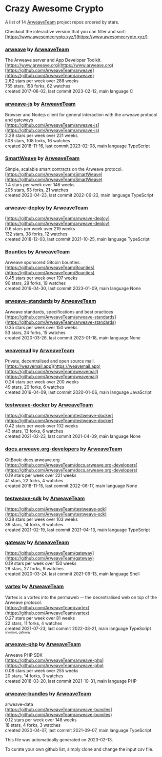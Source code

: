 # Crazy Awesome Crypto
A list of 14 [ArweaveTeam](https://github.com/ArweaveTeam) project repos ordered by stars.  

Checkout the interactive version that you can filter and sort: 
[https://www.awesomecrypto.xyz/](https://www.awesomecrypto.xyz/)  


### [arweave](https://github.com/ArweaveTeam/arweave) by [ArweaveTeam](https://github.com/ArweaveTeam)  
The Arweave server and App Developer Toolkit.  
[https://www.arweave.org](https://www.arweave.org)  
[https://github.com/ArweaveTeam/arweave](https://github.com/ArweaveTeam/arweave)  
2.62 stars per week over 288 weeks  
755 stars, 158 forks, 62 watches  
created 2017-08-02, last commit 2023-02-12, main language C  


### [arweave-js](https://github.com/ArweaveTeam/arweave-js) by [ArweaveTeam](https://github.com/ArweaveTeam)  
Browser and Nodejs client for general interaction with the arweave protocol and gateways  
[https://github.com/ArweaveTeam/arweave-js](https://github.com/ArweaveTeam/arweave-js)  
2.29 stars per week over 221 weeks  
508 stars, 108 forks, 16 watches  
created 2018-11-16, last commit 2023-02-08, main language TypeScript  


### [SmartWeave](https://github.com/ArweaveTeam/SmartWeave) by [ArweaveTeam](https://github.com/ArweaveTeam)  
Simple, scalable smart contracts on the Arweave protocol.  
[https://github.com/ArweaveTeam/SmartWeave](https://github.com/ArweaveTeam/SmartWeave)  
1.4 stars per week over 146 weeks  
205 stars, 63 forks, 21 watches  
created 2020-04-23, last commit 2022-06-23, main language TypeScript  


### [arweave-deploy](https://github.com/ArweaveTeam/arweave-deploy) by [ArweaveTeam](https://github.com/ArweaveTeam)  
  
[https://github.com/ArweaveTeam/arweave-deploy](https://github.com/ArweaveTeam/arweave-deploy)  
0.6 stars per week over 219 weeks  
132 stars, 38 forks, 12 watches  
created 2018-12-03, last commit 2021-10-25, main language TypeScript  


### [Bounties](https://github.com/ArweaveTeam/Bounties) by [ArweaveTeam](https://github.com/ArweaveTeam)  
Arweave sponsored Gitcoin bounties.  
[https://github.com/ArweaveTeam/Bounties](https://github.com/ArweaveTeam/Bounties)  
0.45 stars per week over 197 weeks  
90 stars, 29 forks, 19 watches  
created 2019-04-30, last commit 2023-01-09, main language None  


### [arweave-standards](https://github.com/ArweaveTeam/arweave-standards) by [ArweaveTeam](https://github.com/ArweaveTeam)  
Arweave standards, specifications and best practices   
[https://github.com/ArweaveTeam/arweave-standards](https://github.com/ArweaveTeam/arweave-standards)  
0.35 stars per week over 150 weeks  
53 stars, 24 forks, 15 watches  
created 2020-03-26, last commit 2023-01-18, main language None  


### [weavemail](https://github.com/ArweaveTeam/weavemail) by [ArweaveTeam](https://github.com/ArweaveTeam)  
Private, decentralised and open source mail.  
[https://weavemail.app](https://weavemail.app)  
[https://github.com/ArweaveTeam/weavemail](https://github.com/ArweaveTeam/weavemail)  
0.24 stars per week over 200 weeks  
49 stars, 20 forks, 6 watches  
created 2019-04-09, last commit 2020-01-06, main language JavaScript  


### [testweave-docker](https://github.com/ArweaveTeam/testweave-docker) by [ArweaveTeam](https://github.com/ArweaveTeam)  
  
[https://github.com/ArweaveTeam/testweave-docker](https://github.com/ArweaveTeam/testweave-docker)  
0.42 stars per week over 102 weeks  
43 stars, 13 forks, 6 watches  
created 2021-02-23, last commit 2021-04-09, main language None  


### [docs.arweave.org-developers](https://github.com/ArweaveTeam/docs.arweave.org-developers) by [ArweaveTeam](https://github.com/ArweaveTeam)  
GitBook: docs.arweave.org  
[https://github.com/ArweaveTeam/docs.arweave.org-developers](https://github.com/ArweaveTeam/docs.arweave.org-developers)  
0.19 stars per week over 221 weeks  
41 stars, 22 forks, 4 watches  
created 2018-11-15, last commit 2022-06-17, main language None  


### [testweave-sdk](https://github.com/ArweaveTeam/testweave-sdk) by [ArweaveTeam](https://github.com/ArweaveTeam)  
  
[https://github.com/ArweaveTeam/testweave-sdk](https://github.com/ArweaveTeam/testweave-sdk)  
0.38 stars per week over 103 weeks  
39 stars, 14 forks, 6 watches  
created 2021-02-19, last commit 2021-04-13, main language TypeScript  


### [gateway](https://github.com/ArweaveTeam/gateway) by [ArweaveTeam](https://github.com/ArweaveTeam)  
  
[https://github.com/ArweaveTeam/gateway](https://github.com/ArweaveTeam/gateway)  
0.19 stars per week over 150 weeks  
29 stars, 27 forks, 9 watches  
created 2020-03-24, last commit 2021-09-13, main language Shell  


### [vartex](https://github.com/ArweaveTeam/vartex) by [ArweaveTeam](https://github.com/ArweaveTeam)  
Vartex is a vortex into the permaweb -- the decentralised web on top of the Arweave protocol.  
[https://github.com/ArweaveTeam/vartex](https://github.com/ArweaveTeam/vartex)  
0.27 stars per week over 81 weeks  
22 stars, 11 forks, 4 watches  
created 2021-07-23, last commit 2022-03-21, main language TypeScript  
<sub><sup>arweave, gateway</sup></sub>


### [arweave-php](https://github.com/ArweaveTeam/arweave-php) by [ArweaveTeam](https://github.com/ArweaveTeam)  
Arweave PHP SDK  
[https://github.com/ArweaveTeam/arweave-php](https://github.com/ArweaveTeam/arweave-php)  
0.08 stars per week over 255 weeks  
20 stars, 14 forks, 3 watches  
created 2018-03-20, last commit 2021-10-31, main language PHP  


### [arweave-bundles](https://github.com/ArweaveTeam/arweave-bundles) by [ArweaveTeam](https://github.com/ArweaveTeam)  
arweave-data  
[https://github.com/ArweaveTeam/arweave-bundles](https://github.com/ArweaveTeam/arweave-bundles)  
0.12 stars per week over 148 weeks  
18 stars, 4 forks, 3 watches  
created 2020-04-07, last commit 2021-09-07, main language TypeScript  


This file was automatically generated on 2023-02-13.  

To curate your own github list, simply clone and change the input csv file.  